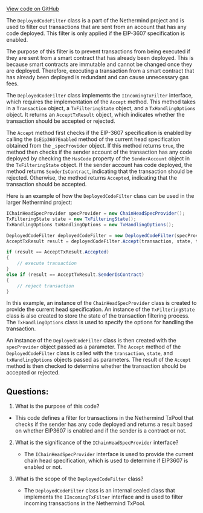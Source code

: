 [View code on GitHub](https://github.com/NethermindEth/nethermind/src/Nethermind/Nethermind.TxPool/Filters/DeployedCodeFilter.cs)

The `DeployedCodeFilter` class is a part of the Nethermind project and is used to filter out transactions that are sent from an account that has any code deployed. This filter is only applied if the EIP-3607 specification is enabled. 

The purpose of this filter is to prevent transactions from being executed if they are sent from a smart contract that has already been deployed. This is because smart contracts are immutable and cannot be changed once they are deployed. Therefore, executing a transaction from a smart contract that has already been deployed is redundant and can cause unnecessary gas fees.

The `DeployedCodeFilter` class implements the `IIncomingTxFilter` interface, which requires the implementation of the `Accept` method. This method takes in a `Transaction` object, a `TxFilteringState` object, and a `TxHandlingOptions` object. It returns an `AcceptTxResult` object, which indicates whether the transaction should be accepted or rejected.

The `Accept` method first checks if the EIP-3607 specification is enabled by calling the `IsEip3607Enabled` method of the current head specification obtained from the `_specProvider` object. If this method returns `true`, the method then checks if the sender account of the transaction has any code deployed by checking the `HasCode` property of the `SenderAccount` object in the `TxFilteringState` object. If the sender account has code deployed, the method returns `SenderIsContract`, indicating that the transaction should be rejected. Otherwise, the method returns `Accepted`, indicating that the transaction should be accepted.

Here is an example of how the `DeployedCodeFilter` class can be used in the larger Nethermind project:

```csharp
IChainHeadSpecProvider specProvider = new ChainHeadSpecProvider();
TxFilteringState state = new TxFilteringState();
TxHandlingOptions txHandlingOptions = new TxHandlingOptions();

DeployedCodeFilter deployedCodeFilter = new DeployedCodeFilter(specProvider);
AcceptTxResult result = deployedCodeFilter.Accept(transaction, state, txHandlingOptions);

if (result == AcceptTxResult.Accepted)
{
    // execute transaction
}
else if (result == AcceptTxResult.SenderIsContract)
{
    // reject transaction
}
```

In this example, an instance of the `ChainHeadSpecProvider` class is created to provide the current head specification. An instance of the `TxFilteringState` class is also created to store the state of the transaction filtering process. The `TxHandlingOptions` class is used to specify the options for handling the transaction.

An instance of the `DeployedCodeFilter` class is then created with the `specProvider` object passed as a parameter. The `Accept` method of the `DeployedCodeFilter` class is called with the `transaction`, `state`, and `txHandlingOptions` objects passed as parameters. The result of the `Accept` method is then checked to determine whether the transaction should be accepted or rejected.
## Questions: 
 1. What is the purpose of this code?
   - This code defines a filter for transactions in the Nethermind TxPool that checks if the sender has any code deployed and returns a result based on whether EIP3607 is enabled and if the sender is a contract or not.

2. What is the significance of the `IChainHeadSpecProvider` interface?
   - The `IChainHeadSpecProvider` interface is used to provide the current chain head specification, which is used to determine if EIP3607 is enabled or not.

3. What is the scope of the `DeployedCodeFilter` class?
   - The `DeployedCodeFilter` class is an internal sealed class that implements the `IIncomingTxFilter` interface and is used to filter incoming transactions in the Nethermind TxPool.